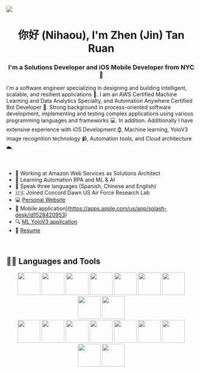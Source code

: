 ![](https://github-ztanruan.s3.amazonaws.com/header_.png)

<h1 align="center"> 你好 (Nihaou), I'm Zhen (Jin) Tan Ruan </h1>

<h3 align="center">I'm a Solutions Developer and iOS Mobile Developer from NYC 🗽</h3>
  
  
I'm a software engineer specializing in designing and building intelligent, scalable, and resilient applications 🚀. I am an AWS Certified Machine Learning and Data Analytics Specialty, and Automation Anywhere Certified Bot Developer 🤖. Strong background in process-oriented software development, implementing and testing complex applications using various programming languages and frameworks 💻. In addition. Additionally I have extensive experience with iOS Development ⌚, Machine learning, YoloV3 image recognition technology 📹, Automation tools, and Cloud architecture ☁️.

<br>


- 🔭  Working at Amazon Web Services as Solutions Architect
- 🌱  Learning Automation RPA and ML & AI
- 📇  Speak three languages (Spanish, Chinese and English)
- 🇺🇸  Joined Concord Dawn US Air Force Research Lab
- 💻  [Personal Website](https://ztanruan.com/)
- 📱  Mobile application](https://apps.apple.com/us/app/splash-desk/id1528420953)
- 🔍  [ML YoloV3 application](https://apps.apple.com/us/app/yolov53/id1607199983)
- 📝  [Resume](https://ztanruan.com/resume.pdf)

<br>

## 👨‍💻 Languages and Tools

<div align="center">
  
<img src="https://github-ztanruan.s3.amazonaws.com/swift.png" height="60" width="60">

<img src="https://github-ztanruan.s3.amazonaws.com/postman.png" height="60" width="60">
<img src="https://github-ztanruan.s3.amazonaws.com/1611079.png" height="60" width="60">
<img src="https://github-ztanruan.s3.amazonaws.com/firebase.png" height="60" width="60">
<img src="https://github-ztanruan.s3.amazonaws.com/PyCharm_Icon.svg.png" height="60" width="60">
<img src="https://github-ztanruan.s3.amazonaws.com/sql.png" height="60" width="60">
<img src="https://github-ztanruan.s3.amazonaws.com/logo-html-5-256.png" height="60" width="60">
<img src="https://github-ztanruan.s3.amazonaws.com/visual.png" height="60" width="60">
<img src="https://github-ztanruan.s3.amazonaws.com/logo-css-3-2048.png" height="60" width="60">
  
<br>
  
<img src="https://github-ztanruan.s3.amazonaws.com/C%2B%2B-Logo.wine.png" height="60" width="60">
<img src="https://github-ztanruan.s3.amazonaws.com/postgres.png" height="60" width="60">
<img src="https://github-ztanruan.s3.amazonaws.com/kubernetes-icon-color_fz4a1sS.png" height="60" width="60">
<img src="https://github-ztanruan.s3.amazonaws.com/tensor.png" height="60" width="60">
<img src="https://github-ztanruan.s3.amazonaws.com/git-icon.png" height="60" width="60">
<img src="https://github-ztanruan.s3.amazonaws.com/python.png" height="60" width="60">
<img src="https://github-ztanruan.s3.amazonaws.com/614ca57253acb46f024e2c61_javascript.png" height="60" width="60">
<img src="https://github-ztanruan.s3.amazonaws.com/docker-3628734-3029959.png" height="60" width="60">
<img src="https://github-ztanruan.s3.amazonaws.com/app-icon-realistic-materials_2x+(1).png" height="60" width="60">

</div>


